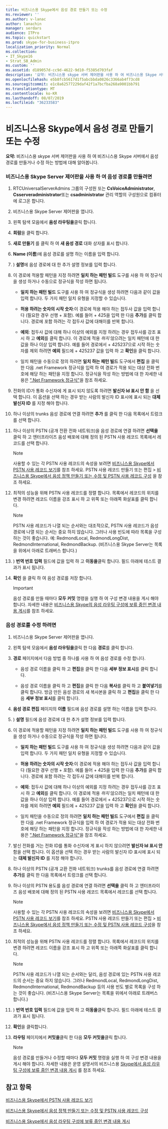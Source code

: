 ```yaml
---
title: 비즈니스용 Skype에서 음성 경로 만들기 또는 수정
ms.reviewer: ''
ms.author: v-lanac
author: lanachin
manager: serdars
audience: ITPro
ms.topic: quickstart
ms.prod: skype-for-business-itpro
localization_priority: Normal
ms.collection:
- IT_Skype16
- Strat_SB_Admin
ms.custom: ''
ms.assetid: d189057d-cc9d-4622-9d10-f5385d703faf
description: '요약: 비즈니스용 skype 서버 제어판을 사용 하 여 비즈니스용 Skype 서버에서 음성 경로를 만들거나 수정 하는 방법에 대해 알아봅니다.'
ms.openlocfilehash: e5b8fcb5617d1f5abcbbda0826c3366ab4f73cd8
ms.sourcegitcommit: e1c8a62577229daf42f1a7bcfba268a9001bb791
ms.translationtype: MT
ms.contentlocale: ko-KR
ms.lasthandoff: 08/07/2019
ms.locfileid: "36233583"
---
```

# <a name="create-or-modify-a-voice-route-in-skype-for-business"></a>비즈니스용 Skype에서 음성 경로 만들기 또는 수정
 
**요약:** 비즈니스용 skype 서버 제어판을 사용 하 여 비즈니스용 Skype 서버에서 음성 경로를 만들거나 수정 하는 방법에 대해 알아봅니다.
  
### <a name="to-create-a-voice-route-by-using-the-skype-for-business-server-control-panel"></a>비즈니스용 Skype Server 제어판을 사용 하 여 음성 경로를 만들려면

1. RTCUniversalServerAdmins 그룹의 구성원 또는 **CsVoiceAdministrator**, **Csserveradministrator**또는 **csadministrator** 관리 역할의 구성원으로 컴퓨터에 로그온 합니다.
    
2. 비즈니스용 Skype Server 제어판을 엽니다.
    
3. 왼쪽 탐색 모음에서 **음성 라우팅을**클릭 합니다.
    
4. **회람**을 클릭 합니다.
    
5. **새로 만들기** 를 클릭 하 여 **새 음성 경로** 대화 상자를 표시 합니다.
    
6. **Name (이름**)에 음성 경로를 설명 하는 이름을 입력 합니다.
    
7. ) **설명**에 음성 경로에 대 한 추가 설명 정보를 입력 합니다.
    
8. 이 경로에 적용할 패턴을 지정 하려면 **일치 하는 패턴 빌드** 도구를 사용 하 여 정규식을 생성 하거나 수동으로 정규식을 작성 하면 됩니다.
    
   - **일치 하는 패턴 빌드** 도구를 사용 하 여 정규식을 생성 하려면 다음과 같이 값을 입력 합니다. 두 가지 패턴 일치 유형을 지정할 수 있습니다.
    
   - **허용 하려는 숫자의 시작 숫자**:이 경로에 적용 해야 하는 접두사 값을 입력 합니다 (필요한 경우 선행 + 포함). 예를 들어 + 425을 입력 한 다음 **추가**를 클릭 합니다. 경로에 포함 하려는 각 접두사 값에 대해이를 반복 합니다.
    
   - **예외**: 접두사 값에 대해 하나 이상의 예외를 지정 하려는 경우 접두사를 강조 표시 하 고 **예외**를 클릭 합니다. 이 경로에 적용 *하지* 않으려는 일치 패턴에 대 한 값을 하나 이상 입력 합니다. 예를 들어 경로에서 + 425237으로 시작 하는 숫자를 제외 하려면 **예외** 필드에 + 425237 값을 입력 하 고 **확인**을 클릭 합니다.
    
   - 일치 패턴을 수동으로 정의 하려면 **일치 하는 패턴 빌드** 도구에서 **편집** 을 클릭 한 다음 .net Framework 정규식을 입력 하 여 경로가 적용 되는 대상 전화 번호에 해당 하는 패턴을 지정 합니다. 정규식을 작성 하는 방법에 대 한 자세한 내용은 [".Net Framework 정규식"](https://go.microsoft.com/fwlink/p/?linkId=140927)을 참조 하세요. 
    
9. 전화의 ID가 통화 수신자에 게 표시 되지 않도록 하려면 **발신자 Id 표시 안 함** 을 선택 합니다. 이 옵션을 선택 하는 경우 받는 사람의 발신자 ID 표시에 표시 되는 **대체 발신자 ID** 를 지정 해야 합니다.
    
10. 하나 이상의 trunks 음성 경로에 연결 하려면 **추가** 를 클릭 한 다음 목록에서 트렁크를 선택 합니다.
    
11. 하나 이상의 PSTN (공개 전환 전화 네트워크)을 음성 경로에 연결 하려면 **선택을** 클릭 하 고 엔터프라이즈 음성 배포에 대해 정의 된 PSTN 사용 레코드 목록에서 레코드를 선택 합니다.
    
    > [!NOTE]
    > 사용할 수 있는 각 PSTN 사용 레코드의 속성을 보려면 [비즈니스용 Skype에서 PSTN 사용 레코드 보기](view-pstn-usage-records.md)를 참조 하세요. PSTN 사용 레코드 만들기 또는 편집 > [비즈니스용 Skype에서 음성 정책 만들기 또는 수정 및 PSTN 사용 레코드 구성](voice-policy-and-pstn-usage-records.md) 을 참조 하세요.
  
12. 최적의 성능을 위해 PSTN 사용 레코드를 정렬 합니다. 목록에서 레코드의 위치를 변경 하려면 레코드 이름을 강조 표시 하 고 위쪽 또는 아래쪽 화살표를 클릭 합니다.
    
    > [!NOTE]
    > PSTN 사용 레코드가 나열 되는 순서와는 대조적으로, PSTN 사용 레코드가 음성 경로에 나열 되는 순서는 중요 하지 않습니다. 그러나 사용 빈도에 따라 목록을 구성 하는 것이 좋습니다. 예: RedmondLocal, RedmondLongDist, RedmondInternational, RedmondBackup. (비즈니스용 Skype Server는 목록을 위에서 아래로 트래버스 합니다.) 
  
13. ) **번역 번호 입력** 필드에 값을 입력 하 고 **이동을**클릭 합니다. 필드 아래에 테스트 결과가 표시 됩니다.
    
14. **확인** 을 클릭 하 여 음성 경로를 저장 합니다.
    
    > [!IMPORTANT]
    > 음성 경로를 만들 때마다 **모두 커밋** 명령을 실행 하 여 구성 변경 내용을 게시 해야 합니다. 자세한 내용은 [비즈니스용 Skype의 음성 라우팅 구성에 보류 중인 변경 내용 게시](voice-route-config-changes.md)를 참조 하세요. 
  
### <a name="to-modify-a-voice-route"></a>음성 경로를 수정 하려면

1. 비즈니스용 Skype Server 제어판을 엽니다.
    
2. 왼쪽 탐색 모음에서 **음성 라우팅을**클릭 한 다음 **경로**를 클릭 합니다.
    
3. **경로** 페이지에서 다음 방법 중 하나를 사용 하 여 음성 경로를 수정 합니다.
    
   - 음성 경로 이름을 클릭 하 고 **편집**을 클릭 한 다음 **세부 정보 표시**를 클릭 합니다.
    
   - 음성 경로 이름을 클릭 하 고 **편집**을 클릭 한 다음 **복사**를 클릭 하 고 **붙여넣기**를 클릭 합니다. 방금 만든 음성 경로의 새 복사본을 클릭 하 고 **편집**을 클릭 한 다음 **세부 정보 표시**를 클릭 합니다.
    
4. **음성 경로 편집** 페이지의 **이름** 필드에 음성 경로를 설명 하는 이름을 입력 합니다.
    
5. ) **설명** 필드에 음성 경로에 대 한 추가 설명 정보를 입력 합니다.
    
6. 이 경로에 적용할 패턴을 지정 하려면 **일치 하는 패턴 빌드** 도구를 사용 하 여 정규식을 생성 하거나 수동으로 정규식을 작성 하면 됩니다.
    
   - **일치 하는 패턴 빌드** 도구를 사용 하 여 정규식을 생성 하려면 다음과 같이 값을 입력 합니다. 두 가지 패턴 일치 유형을 지정할 수 있습니다.
    
   - **허용 하려는 숫자의 시작 숫자**:이 경로에 적용 해야 하는 접두사 값을 입력 합니다 (필요한 경우 선행 + 포함). 예를 들어 + 425을 입력 한 다음 **추가**를 클릭 합니다. 경로에 포함 하려는 각 접두사 값에 대해이를 반복 합니다.
    
   - **예외**: 접두사 값에 대해 하나 이상의 예외를 지정 하려는 경우 접두사를 강조 표시 하 고 **예외**를 클릭 합니다. 이 경로에 적용 *하지* 않으려는 일치 패턴에 대 한 값을 하나 이상 입력 합니다. 예를 들어 경로에서 + 425237으로 시작 하는 숫자를 제외 하려면 **예외** 필드에 + 425237 값을 입력 하 고 **확인**을 클릭 합니다.
    
   - 일치 패턴을 수동으로 정의 하려면 **일치 하는 패턴 빌드** 도구에서 **편집** 을 클릭 한 다음 .net Framework 정규식을 입력 하 여 경로가 적용 되는 대상 전화 번호에 해당 하는 패턴을 지정 합니다. 정규식을 작성 하는 방법에 대 한 자세한 내용은 [".Net Framework 정규식"](https://go.microsoft.com/fwlink/p/?linkId=140927)을 참조 하세요. 
    
7. 발신 전화를 거는 전화 ID를 통화 수신자에 게 표시 하지 않으려면 **발신자 Id 표시 안** 함을 선택 합니다. 이 옵션을 선택 하는 경우 받는 사람의 발신자 ID 표시에 표시 되는 **대체 발신자 ID** 를 지정 해야 합니다.
    
8. 하나 이상의 PSTN (공개 교환 전화 네트워크) trunks를 음성 경로에 연결 하려면 **추가**를 클릭 한 다음 목록에서 트렁크를 선택 합니다.
    
9. 하나 이상의 PSTN 용도를 음성 경로에 연결 하려면 **선택을** 클릭 하 고 엔터프라이즈 음성 배포에 대해 정의 된 PSTN 사용 레코드 목록에서 레코드를 선택 합니다.
    
    > [!NOTE]
    > 사용할 수 있는 각 PSTN 사용 레코드의 속성을 보려면 [비즈니스용 Skype에서 PSTN 사용 레코드 보기](view-pstn-usage-records.md)를 참조 하세요. PSTN 사용 레코드 만들기 또는 편집 > [비즈니스용 Skype에서 음성 정책 만들기 또는 수정 및 PSTN 사용 레코드 구성](voice-policy-and-pstn-usage-records.md)을 참조 하세요. 
  
10. 최적의 성능을 위해 PSTN 사용 레코드를 정렬 합니다. 목록에서 레코드의 위치를 변경 하려면 레코드 이름을 강조 표시 하 고 위쪽 또는 아래쪽 화살표를 클릭 합니다.
    
    > [!NOTE]
    > PSTN 사용 레코드가 나열 되는 순서와는 달리, 음성 경로에 있는 PSTN 사용 레코드의 순서는 중요 하지 않습니다. 그러나 RedmondLocal, RedmondLongDist, RedmondInternational, RedmondBackup 등의 사용 빈도 별로 목록을 구성 하는 것이 좋습니다. (비즈니스용 Skype Server는 목록을 위에서 아래로 트래버스 합니다.) 
  
11. ) **번역 번호 입력** 필드에 값을 입력 하 고 **이동을**클릭 합니다. 필드 아래에 테스트 결과가 표시 됩니다.
    
12. **확인**을 클릭합니다.
    
13. **라우팅** 페이지에서 **커밋을**클릭 한 다음 **모두 커밋을**클릭 합니다. 
    
    > [!NOTE]
    > 음성 경로를 만들거나 수정할 때마다 **모두 커밋** 명령을 실행 하 여 구성 변경 내용을 게시 해야 합니다. 자세한 내용은 운영 설명서의 비즈니스용 [Skype에서 음성 라우팅 구성에 보류 중인 변경 내용 게시](voice-route-config-changes.md) 를 참조 하세요.
  
## <a name="see-also"></a>참고 항목

[비즈니스용 Skype에서 PSTN 사용 레코드 보기](view-pstn-usage-records.md)
  
[비즈니스용 Skype에서 음성 정책 만들기 또는 수정 및 PSTN 사용 레코드 구성](voice-policy-and-pstn-usage-records.md)
  
[비즈니스용 Skype에서 음성 라우팅 구성에 보류 중인 변경 내용 게시](voice-route-config-changes.md)

